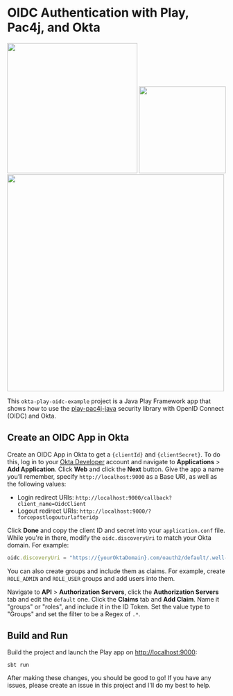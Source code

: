 # OIDC Authentication with Play, Pac4j, and Okta

<div style="vertical-align: top">
  <a href="https://www.playframework.com/assets/images/logos/play_full_color.png">
    <img src="https://www.playframework.com/assets/images/logos/play_full_color.png" width="300"></a>
  <a href="https://pac4j.github.io">
    <img src="http://www.pac4j.org/img/logo-play.png" width="200"></a>
  <a href="https://developer.okta.com/">
    <img src="https://devforum.okta.com/uploads/oktadev/original/1X/bf54a16b5fda189e4ad2706fb57cbb7a1e5b8deb.png" width="500"></a>
</div>

This `okta-play-oidc-example` project is a Java Play Framework app that shows how to use the [play-pac4j-java](https://github.com/pac4j/play-pac4j) security library with OpenID Connect (OIDC) and Okta.

## Create an OIDC App in Okta

Create an OIDC App in Okta to get a `{clientId}` and `{clientSecret}`. To do this, log in to your [Okta Developer](https://developer.okta.com/) account and navigate to **Applications** > **Add Application**. Click **Web** and click the **Next** button. Give the app a name you’ll remember, specify `http://localhost:9000` as a Base URI, as well as the following values:
 
 * Login redirect URIs: `http://localhost:9000/callback?client_name=OidcClient`
 * Logout redirect URIs: `http://localhost:9000/?forcepostlogouturlafteridp	`

Click **Done** and copy the client ID and secret into your `application.conf` file. While you're in there, modify the `oidc.discoveryUri` to match your Okta domain. For example:

```typescript
oidc.discoveryUri = "https://{yourOktaDomain}.com/oauth2/default/.well-known/openid-configuration"
```

You can also create groups and include them as claims. For example, create `ROLE_ADMIN` and `ROLE_USER` groups and add users into them.

Navigate to **API** > **Authorization Servers**, click the **Authorization Servers** tab and edit the `default` one. Click the **Claims** tab and **Add Claim**. Name it "groups" or "roles", and include it in the ID Token. Set the value type to "Groups" and set the filter to be a Regex of `.*`.

## Build and Run

Build the project and launch the Play app on [http://localhost:9000](http://localhost:9000):

    sbt run



After making these changes, you should be good to go! If you have any issues, please create an issue in this project and I'll do my best to help.
